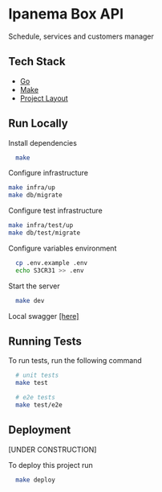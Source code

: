 # Ipanema Box API

Schedule, services and customers manager

## Tech Stack

- [Go](https://go.dev/)
- [Make](https://www.gnu.org/software/make/)
- [Project Layout](https://github.com/golang-standards/project-layout)

## Run Locally

Install dependencies

```bash
  make
```

Configure infrastructure

```bash
make infra/up
make db/migrate
```

Configure test infrastructure

```bash
make infra/test/up
make db/test/migrate
```

Configure variables environment

```bash
  cp .env.example .env
  echo S3CR31 >> .env
```

Start the server

```bash
  make dev
```

Local swagger [[here]](http://localhost:3000/swagger/index.html)


## Running Tests

To run tests, run the following command

```bash
  # unit tests
  make test

  # e2e tests
  make test/e2e
```

## Deployment

[UNDER CONSTRUCTION]

To deploy this project run

```bash
  make deploy
```
